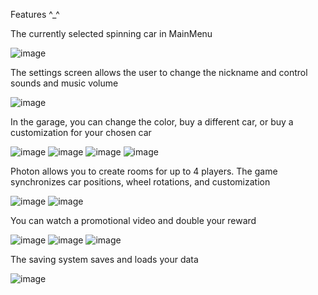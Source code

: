 Features ^_^

The currently selected spinning car in MainMenu

![image](https://github.com/user-attachments/assets/b559e054-ef8a-4c85-a109-da8ca497824d)


The settings screen allows the user to change the nickname and control sounds and music volume

![image](https://github.com/user-attachments/assets/24b73378-dc44-4709-9a69-938fac7c318a)


In the garage, you can change the color, buy a different car, or buy a customization for your chosen car

![image](https://github.com/user-attachments/assets/43f11842-3511-470b-962a-3b1b5162c004)
![image](https://github.com/user-attachments/assets/2a0a2ac4-ddb4-4d81-938c-adb9bce39058)
![image](https://github.com/user-attachments/assets/0d975086-676f-4fd2-a5c4-cfd292c7cf59)
![image](https://github.com/user-attachments/assets/2fa42837-6078-44e8-9545-28a45e2471df)


Photon allows you to create rooms for up to 4 players. The game synchronizes car positions, wheel rotations, and customization

![image](https://github.com/user-attachments/assets/b2a5c962-02d1-4229-bd0a-8330a21309ce)
![image](https://github.com/user-attachments/assets/bb863035-2582-4039-996b-e0cb35184d12)


You can watch a promotional video and double your reward

![image](https://github.com/user-attachments/assets/3f539c27-dacc-4835-a0dc-d83e1517c09f)
![image](https://github.com/user-attachments/assets/cb843503-60ff-4be6-b315-7bf541c24fb9)
![image](https://github.com/user-attachments/assets/ff4efe87-2268-4ec9-9fe2-efce08f2dfbd)

The saving system saves and loads your data

![image](https://github.com/user-attachments/assets/655427ae-461a-4070-82c9-97075c87a424)
